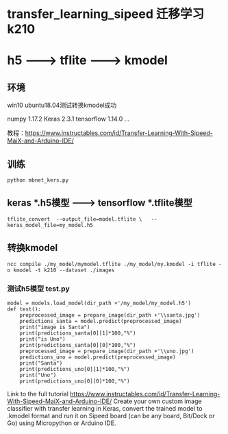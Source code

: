 # transfer_learning_sipeed 迁移学习 k210
# h5 ---> tflite ---> kmodel
## 环境
win10 ubuntu18.04测试转换kmodel成功

numpy                    1.17.2
Keras                    2.3.1
tensorflow               1.14.0
...

教程：https://www.instructables.com/id/Transfer-Learning-With-Sipeed-MaiX-and-Arduino-IDE/
## 训练
```
python mbnet_kers.py 
```
## keras *.h5模型 ---> tensorflow *.tflite模型
```
tflite_convert  --output_file=model.tflite \   --keras_model_file=my_model.h5
```
## 转换kmodel
```
ncc compile ./my_model/mymodel.tflite ./my_model/my.kmodel -i tflite -o kmodel -t k210 --dataset ./images
```

### 测试h5模型 test.py
```
model = models.load_model(dir_path +'/my_model/my_model.h5')
def test():
    preprocessed_image = prepare_image(dir_path +'\\santa.jpg')
    predictions_santa = model.predict(preprocessed_image) 
    print("image is Santa") 
    print(predictions_santa[0][1]*100,"%") 
    print("is Uno") 
    print(predictions_santa[0][0]*100,"%")                       
    preprocessed_image = prepare_image(dir_path +'\\uno.jpg') 
    predictions_uno = model.predict(preprocessed_image) 
    print("Santa") 
    print(predictions_uno[0][1]*100,"%") 
    print("Uno") 
    print(predictions_uno[0][0]*100,"%")
```

Link to the full tutorial https://www.instructables.com/id/Transfer-Learning-With-Sipeed-MaiX-and-Arduino-IDE/
Create your own custom image classifier with transfer learning in Keras, convert the trained model to .kmodel format and run it on Sipeed board (can be any board, Bit/Dock or Go) using Micropython or Arduino IDE.

